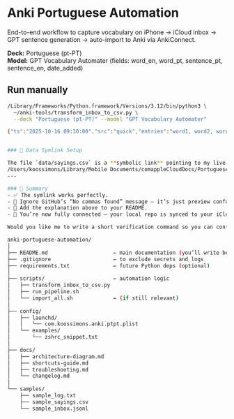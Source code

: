 # Anki Portuguese Automation

End-to-end workflow to capture vocabulary on iPhone → iCloud inbox → GPT sentence generation → auto-import to Anki via AnkiConnect.

**Deck:** Portuguese (pt-PT)  
**Model:** GPT Vocabulary Automater (fields: word_en, word_pt, sentence_pt, sentence_en, date_added)

## Run manually
```bash
/Library/Frameworks/Python.framework/Versions/3.12/bin/python3 \
  ~/anki-tools/transform_inbox_to_csv.py \
  --deck "Portuguese (pt-PT)" --model "GPT Vocabulary Automater"

{"ts":"2025-10-16 09:30:00","src":"quick","entries":"word1, word2, word3"}


### 🔗 Data Symlink Setup

The file `data/sayings.csv` is a **symbolic link** pointing to my live master Anki CSV stored in iCloud:
/Users/koossimons/Library/Mobile Documents/comappleCloudDocs/Portuguese/Anki/sayings.csv
---

### 🧠 Summary
- ✅ The symlink works perfectly.
- 🚫 Ignore GitHub’s “No commas found” message — it’s just preview confusion.
- 📝 Add the explanation above to your README.
- 💾 You’re now fully connected — your local repo is synced to your iCloud Anki data.

Would you like me to write a short verification command so you can confirm the symlink is live and reading real CSV data from iCloud?

anki-portuguese-automation/
│
├── README.md                     ← main documentation (you’ll write below)
├── .gitignore                    ← to exclude secrets and logs
├── requirements.txt              ← future Python deps (optional)
│
├── scripts/                      ← automation logic
│   ├── transform_inbox_to_csv.py
│   ├── run_pipeline.sh
│   └── import_all.sh             ← (if still relevant)
│
├── config/
│   ├── launchd/
│   │   └── com.koossimons.anki.ptpt.plist
│   └── examples/
│       └── zshrc_snippet.txt
│
├── docs/
│   ├── architecture-diagram.md
│   ├── shortcuts-guide.md
│   ├── troubleshooting.md
│   └── changelog.md
│
└── samples/
    ├── sample_log.txt
    ├── sample_sayings.csv
    └── sample_inbox.jsonl
